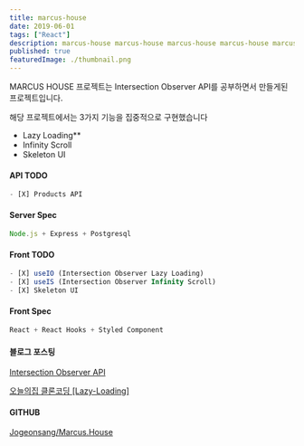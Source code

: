 ```yaml
---
title: marcus-house
date: 2019-06-01
tags: ["React"]
description: marcus-house marcus-house marcus-house marcus-house marcus-house marcus-house marcus-house marcus-house marcus-house 
published: true
featuredImage: ./thumbnail.png
---
```

MARCUS HOUSE 프로젝트는 Intersection Observer API를 공부하면서 만들게된 프로젝트입니다.

해당 프로젝트에서는 3가지 기능을 집중적으로 구현했습니다

- Lazy Loading**
- Infinity Scroll
- Skeleton UI

#### API TODO

```jsx
- [X] Products API
```

#### Server Spec

```jsx
Node.js + Express + Postgresql
```

#### Front TODO

```jsx
- [X] useIO (Intersection Observer Lazy Loading)
- [X] useIS (Intersection Observer Infinity Scroll)
- [X] Skeleton UI
```

#### Front Spec

```jsx
React + React Hooks + Styled Component
```

#### 블로그 포스팅

[Intersection Observer API](https://velog.io/@marcus/Intersection-Observer-API)

[오늘의집 클론코딩 [Lazy-Loading]](https://velog.io/@marcus/%EC%98%A4%EB%8A%98%EC%9D%98%EC%A7%91-%ED%81%B4%EB%A1%A0%EC%BD%94%EB%94%A9-Lazy-Loading)

#### GITHUB

[Jogeonsang/Marcus.House](https://github.com/Jogeonsang/Marcus.House)